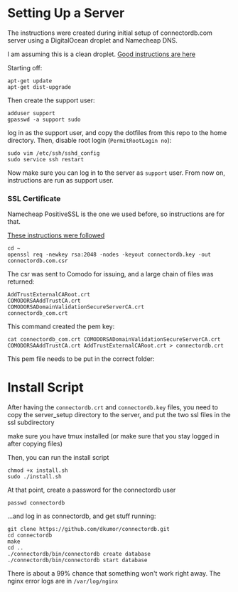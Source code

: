 Setting Up a Server
==============================

The instructions were created during initial setup of connectordb.com server using a DigitalOcean droplet
and Namecheap DNS.

I am assuming this is a clean droplet. [Good instructions are here](https://www.digitalocean.com/community/tutorials/initial-server-setup-with-ubuntu-14-04)

Starting off:
```
apt-get update
apt-get dist-upgrade
```

Then create the support user:
```
adduser support
gpasswd -a support sudo
```

log in as the support user, and copy the dotfiles from this repo to the home directory.
Then, disable root login (`PermitRootLogin no`):
```
sudo vim /etc/ssh/sshd_config
sudo service ssh restart
```

Now make sure you can log in to the server as `support` user. From now on, instructions are run as support user.

### SSL Certificate

Namecheap PositiveSSL is the one we used before, so instructions are for that.

[These instructions were followed](https://www.digitalocean.com/community/tutorials/how-to-install-an-ssl-certificate-from-a-commercial-certificate-authority)

```
cd ~
openssl req -newkey rsa:2048 -nodes -keyout connectordb.key -out connectordb.com.csr
```

The csr was sent to Comodo for issuing, and a large chain of files was returned:

```
AddTrustExternalCARoot.crt
COMODORSAAddTrustCA.crt
COMODORSADomainValidationSecureServerCA.crt
connectordb_com.crt
```

This command created the pem key:

```
cat connectordb_com.crt COMODORSADomainValidationSecureServerCA.crt COMODORSAAddTrustCA.crt AddTrustExternalCARoot.crt > connectordb.crt
```

This pem file needs to be put in the correct folder:




# Install Script

After having the `connectordb.crt` and `connectordb.key` files, you need to copy the server_setup directory to the server, and put the two ssl files in the ssl subdirectory

make sure you have tmux installed (or make sure that you stay logged in after copying files)

Then, you can run the install script
```
chmod +x install.sh
sudo ./install.sh
```

At that point, create a password for the connectordb user
```
passwd connectordb
```

...and log in as connectordb, and get stuff running:
```
git clone https://github.com/dkumor/connectordb.git
cd connectordb
make
cd ..
./connectordb/bin/connectordb create database
./connectordb/bin/connectordb start database
```

There is about a 99% chance that something won't work right away. The nginx error logs are in `/var/log/nginx`
